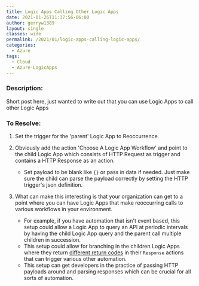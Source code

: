```yaml
---
title: Logic Apps Calling Other Logic Apps
date: 2021-01-26T11:37:56-06:00
author: gerryw1389
layout: single
classes: wide
permalink: /2021/01/logic-apps-calling-logic-apps/
categories:
  - Azure
tags:
  - Cloud
  - Azure-LogicApps
---
```

<!--more-->

### Description:

Short post here, just wanted to write out that you can use Logic Apps to call other Logic Apps

### To Resolve:

1. Set the trigger for the 'parent' Logic App to Reoccurrence.

2. Obviously add the action 'Choose A Logic App Workflow' and point to the child Logic App which consists of HTTP Request as trigger and contains a HTTP Response as an action.
   - Set payload to be blank like `{}` or pass in data if needed. Just make sure the child can parse the payload correctly by setting the HTTP trigger's json definition.

3. What can make this interesting is that your organization can get to a point where you can have Logic Apps that make reoccurring calls to various workflows in your environment.

   - For example, if you have automation that isn't event based, this setup could allow a Logic App to query an API at periodic intervals by having the child Logic App query and the parent call multiple children in succession.
   - This setup could allow for branching in the children Logic Apps where they return [different return codes](https://cloudinfoworld.home.blog/2019/07/27/welcome-to-logic-apps/) in their `Response` actions that can trigger various other automation.
   - This setup can get developers in the practice of passing HTTP payloads around and parsing responses which can be crucial for all sorts of automation.
